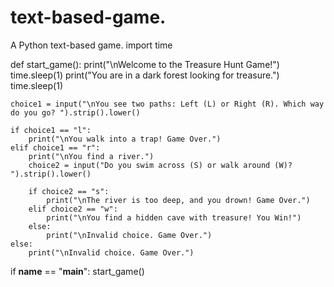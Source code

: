 # text-based-game.
A Python text-based game.
import time

def start_game():
    print("\nWelcome to the Treasure Hunt Game!")
    time.sleep(1)
    print("You are in a dark forest looking for treasure.")
    time.sleep(1)

    choice1 = input("\nYou see two paths: Left (L) or Right (R). Which way do you go? ").strip().lower()

    if choice1 == "l":
        print("\nYou walk into a trap! Game Over.")
    elif choice1 == "r":
        print("\nYou find a river.")
        choice2 = input("Do you swim across (S) or walk around (W)? ").strip().lower()

        if choice2 == "s":
            print("\nThe river is too deep, and you drown! Game Over.")
        elif choice2 == "w":
            print("\nYou find a hidden cave with treasure! You Win!")
        else:
            print("\nInvalid choice. Game Over.")
    else:
        print("\nInvalid choice. Game Over.")

if __name__ == "__main__":
    start_game()